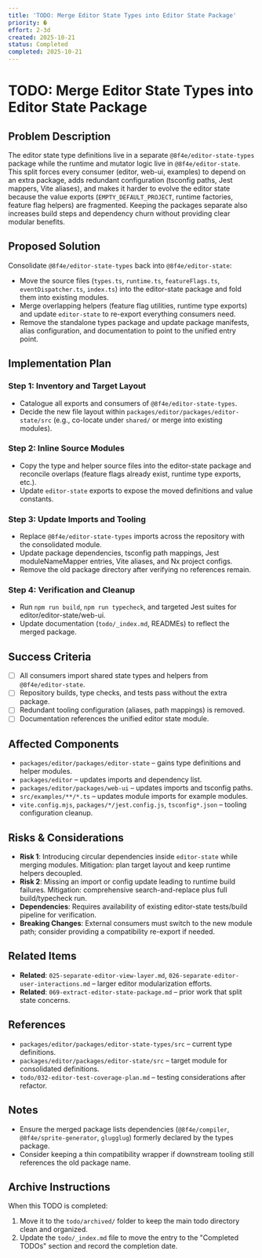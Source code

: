 ```yaml
---
title: 'TODO: Merge Editor State Types into Editor State Package'
priority: �
effort: 2-3d
created: 2025-10-21
status: Completed
completed: 2025-10-21
---
```


# TODO: Merge Editor State Types into Editor State Package

## Problem Description

The editor state type definitions live in a separate `@8f4e/editor-state-types` package while the runtime and mutator logic live in `@8f4e/editor-state`. This split forces every consumer (editor, web-ui, examples) to depend on an extra package, adds redundant configuration (tsconfig paths, Jest mappers, Vite aliases), and makes it harder to evolve the editor state because the value exports (`EMPTY_DEFAULT_PROJECT`, runtime factories, feature flag helpers) are fragmented. Keeping the packages separate also increases build steps and dependency churn without providing clear modular benefits.

## Proposed Solution

Consolidate `@8f4e/editor-state-types` back into `@8f4e/editor-state`:
- Move the source files (`types.ts`, `runtime.ts`, `featureFlags.ts`, `eventDispatcher.ts`, `index.ts`) into the editor-state package and fold them into existing modules.
- Merge overlapping helpers (feature flag utilities, runtime type exports) and update `editor-state` to re-export everything consumers need.
- Remove the standalone types package and update package manifests, alias configuration, and documentation to point to the unified entry point.

## Implementation Plan

### Step 1: Inventory and Target Layout
- Catalogue all exports and consumers of `@8f4e/editor-state-types`.
- Decide the new file layout within `packages/editor/packages/editor-state/src` (e.g., co-locate under `shared/` or merge into existing modules).

### Step 2: Inline Source Modules
- Copy the type and helper source files into the editor-state package and reconcile overlaps (feature flags already exist, runtime type exports, etc.).
- Update `editor-state` exports to expose the moved definitions and value constants.

### Step 3: Update Imports and Tooling
- Replace `@8f4e/editor-state-types` imports across the repository with the consolidated module.
- Update package dependencies, tsconfig path mappings, Jest moduleNameMapper entries, Vite aliases, and Nx project configs.
- Remove the old package directory after verifying no references remain.

### Step 4: Verification and Cleanup
- Run `npm run build`, `npm run typecheck`, and targeted Jest suites for editor/editor-state/web-ui.
- Update documentation (`todo/_index.md`, READMEs) to reflect the merged package.

## Success Criteria

- [ ] All consumers import shared state types and helpers from `@8f4e/editor-state`.
- [ ] Repository builds, type checks, and tests pass without the extra package.
- [ ] Redundant tooling configuration (aliases, path mappings) is removed.
- [ ] Documentation references the unified editor state module.

## Affected Components

- `packages/editor/packages/editor-state` – gains type definitions and helper modules.
- `packages/editor` – updates imports and dependency list.
- `packages/editor/packages/web-ui` – updates imports and tsconfig paths.
- `src/examples/**/*.ts` – updates module imports for example modules.
- `vite.config.mjs`, `packages/*/jest.config.js`, `tsconfig*.json` – tooling configuration cleanup.

## Risks & Considerations

- **Risk 1**: Introducing circular dependencies inside `editor-state` while merging modules. Mitigation: plan target layout and keep runtime helpers decoupled.
- **Risk 2**: Missing an import or config update leading to runtime build failures. Mitigation: comprehensive search-and-replace plus full build/typecheck run.
- **Dependencies**: Requires availability of existing editor-state tests/build pipeline for verification.
- **Breaking Changes**: External consumers must switch to the new module path; consider providing a compatibility re-export if needed.

## Related Items

- **Related**: `025-separate-editor-view-layer.md`, `026-separate-editor-user-interactions.md` – larger editor modularization efforts.
- **Related**: `069-extract-editor-state-package.md` – prior work that split state concerns.

## References

- `packages/editor/packages/editor-state-types/src` – current type definitions.
- `packages/editor/packages/editor-state/src` – target module for consolidated definitions.
- `todo/032-editor-test-coverage-plan.md` – testing considerations after refactor.

## Notes

- Ensure the merged package lists dependencies (`@8f4e/compiler`, `@8f4e/sprite-generator`, `glugglug`) formerly declared by the types package.
- Consider keeping a thin compatibility wrapper if downstream tooling still references the old package name.

## Archive Instructions

When this TODO is completed:
1. Move it to the `todo/archived/` folder to keep the main todo directory clean and organized.
2. Update the `todo/_index.md` file to move the entry to the "Completed TODOs" section and record the completion date.
